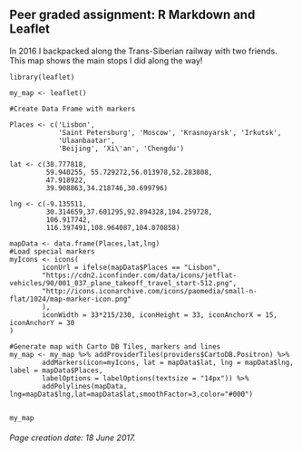 ## Peer graded assignment: R Markdown and Leaflet

In 2016 I backpacked along the Trans-Siberian railway with two friends. This map shows the main stops I did along the way!



```{ echo=FALSE}
library(leaflet)

my_map <- leaflet() 

#Create Data Frame with markers

Places <- c('Lisbon', 
            'Saint Petersburg', 'Moscow', 'Krasnoyarsk', 'Irkutsk', 
            'Ulaanbaatar', 
            'Beijing', 'Xi\'an', 'Chengdu')

lat <- c(38.777818,
         59.940255, 55.729272,56.013978,52.283808,
         47.918922,
         39.908863,34.218746,30.699796)

lng <- c(-9.135511,
         30.314659,37.601295,92.894328,104.259728,
         106.917742,
         116.397491,108.964087,104.070858)

mapData <- data.frame(Places,lat,lng)
#Load special markers
myIcons <- icons(
        iconUrl = ifelse(mapData$Places == "Lisbon",
        "https://cdn2.iconfinder.com/data/icons/jetflat-vehicles/90/001_037_plane_takeoff_travel_start-512.png",
        "http://icons.iconarchive.com/icons/paomedia/small-n-flat/1024/map-marker-icon.png"
        ),
        iconWidth = 33*215/230, iconHeight = 33, iconAnchorX = 15, iconAnchorY = 30
)

#Generate map with Carto DB Tiles, markers and lines
my_map <- my_map %>% addProviderTiles(providers$CartoDB.Positron) %>% 
        addMarkers(icon=myIcons, lat = mapData$lat, lng = mapData$lng, label = mapData$Places,
        labelOptions = labelOptions(textsize = "14px")) %>%
        addPolylines(mapData, lng=mapData$lng,lat=mapData$lat,smoothFactor=3,color="#000")


my_map
```

###### Page creation date: 18 June 2017. 
